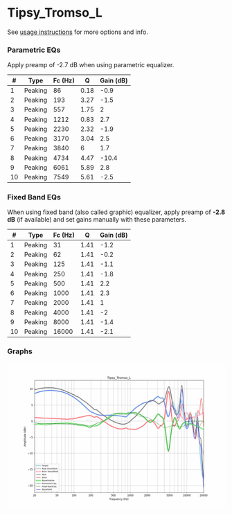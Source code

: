 # Tipsy_Tromso_L
See [usage instructions](https://github.com/jaakkopasanen/AutoEq#usage) for more options and info.

### Parametric EQs
Apply preamp of -2.7 dB when using parametric equalizer.

|   # | Type    |   Fc (Hz) |    Q |   Gain (dB) |
|-----|---------|-----------|------|-------------|
|   1 | Peaking |        86 | 0.18 |        -0.9 |
|   2 | Peaking |       193 | 3.27 |        -1.5 |
|   3 | Peaking |       557 | 1.75 |         2   |
|   4 | Peaking |      1212 | 0.83 |         2.7 |
|   5 | Peaking |      2230 | 2.32 |        -1.9 |
|   6 | Peaking |      3170 | 3.04 |         2.5 |
|   7 | Peaking |      3840 | 6    |         1.7 |
|   8 | Peaking |      4734 | 4.47 |       -10.4 |
|   9 | Peaking |      6061 | 5.89 |         2.8 |
|  10 | Peaking |      7549 | 5.61 |        -2.5 |

### Fixed Band EQs
When using fixed band (also called graphic) equalizer, apply preamp of **-2.8 dB** (if available) and set gains manually with these parameters.

|   # | Type    |   Fc (Hz) |    Q |   Gain (dB) |
|-----|---------|-----------|------|-------------|
|   1 | Peaking |        31 | 1.41 |        -1.2 |
|   2 | Peaking |        62 | 1.41 |        -0.2 |
|   3 | Peaking |       125 | 1.41 |        -1.1 |
|   4 | Peaking |       250 | 1.41 |        -1.8 |
|   5 | Peaking |       500 | 1.41 |         2.2 |
|   6 | Peaking |      1000 | 1.41 |         2.3 |
|   7 | Peaking |      2000 | 1.41 |         1   |
|   8 | Peaking |      4000 | 1.41 |        -2   |
|   9 | Peaking |      8000 | 1.41 |        -1.4 |
|  10 | Peaking |     16000 | 1.41 |        -2.1 |

### Graphs
![](./Tipsy_Tromso_L.png)
